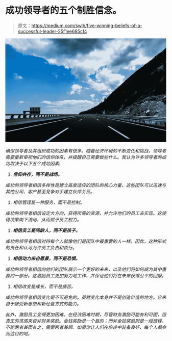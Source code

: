 # 成功领导者的五个制胜信念。

> 原文：<https://medium.com/swlh/five-winning-beliefs-of-a-successful-leader-25f1ee685cf4>

![](img/3d17db2a44fd424f1dab587d1bbd4d0e.png)

*确保领导者及其组织成功的因素有很多。随着经济环境的不断变化和挑战，领导者需要重新审视他们的信仰体系，并提醒自己需要做些什么。我认为许多领导者的成功取决于以下五个成功因素:*

1.  ***信仰共存，而不是战场。***

*成功的领导者相信多样性是建立高度适应的团队的核心力量，这些团队可以迅速与其他公司、客户甚至竞争对手建立伙伴关系。*

1.  *相信管理是一种服务，而不是控制。*

*成功的领导者相信设定大方向，获得所需的资源，并允许他们的员工去实现。这使得决策向下流动，从而赋予员工权力。*

1.  ***相信员工是同龄人，而不是孩子。***

*成功的领导者相信对待每个人就像他们是团队中最重要的人一样。因此，这种形式的责任和认可允许员工负责和执行。*

1.  ***相信动力来自愿景，而不是恐惧。***

*成功的领导者相信向他们的团队展示一个更好的未来，以及他们将如何成为其中重要的一部分。这激励员工更加努力地工作，并保证他们将在未来获得公平的回报。*

1.  *相信改变是成长，而不是痛苦。*

*成功的领导者相信变化是不可避免的。虽然变化本身并不是创造价值的地方。它来自于接受新思想和新经营方式的能力。*

*此外，激励员工变得更加困难。在经济困难时期，尽管财务激励可能有利可图，但真正的灵感来自非财务奖励。金钱奖励是一个目的；而非金钱奖励则是一段旅程。不能两者兼而有之，需要两者兼顾。如果你让人们在旅途中装备良好，每个人都会到达目的地。*